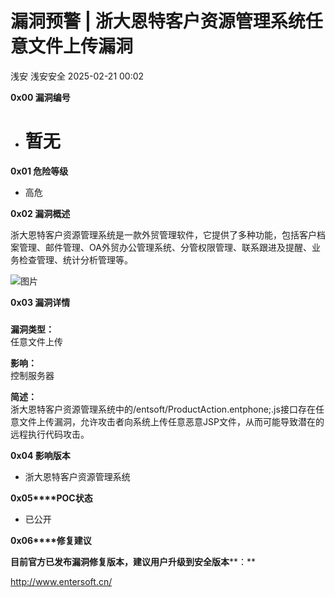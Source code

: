 #  漏洞预警 | 浙大恩特客户资源管理系统任意文件上传漏洞   
浅安  浅安安全   2025-02-21 00:02  
  
**0x00 漏洞编号**  
- # 暂无  
  
**0x01 危险等级**  
- 高危  
  
**0x02 漏洞概述**  
  
浙大恩特客户资源管理系统是一款外贸管理软件，它提供了多种功能，包括客户档案管理、邮件管理、OA外贸办公管理系统、分管权限管理、联系跟进及提醒、业务检查管理、统计分析管理等。  
  
![图片](https://mmbiz.qpic.cn/sz_mmbiz_png/7stTqD182SXWz2lOvWyDZyx8CXmFbHusVz7abAwUpm156zcqtPc9Gt4eL10gCr8ibibeaFzXok5x15Uia6Sw2BeMQ/640?wx_fmt=other&from=appmsg&tp=webp&wxfrom=5&wx_lazy=1&wx_co=1 "")  
  
**0x03 漏洞详情**  
###   
  
**漏洞类型：**  
任意文件上传  
  
**影响：**  
控制服务器  
  
**简述：**  
浙大恩特客户资源管理系统中的/entsoft/ProductAction.entphone;.js接口存在任意文件上传漏洞，允许攻击者向系统上传任意恶意JSP文件，从而可能导致潜在的远程执行代码攻击。  
  
**0x04 影响版本**  
- 浙大恩特客户资源管理系统  
  
**0x05****POC状态**  
- 已公开  
  
**0x06****修复建议**  
  
**目前官方已发布漏洞修复版本，建议用户升级到安全版本****：**  
  
http://www.entersoft.cn/  
  
  
  
